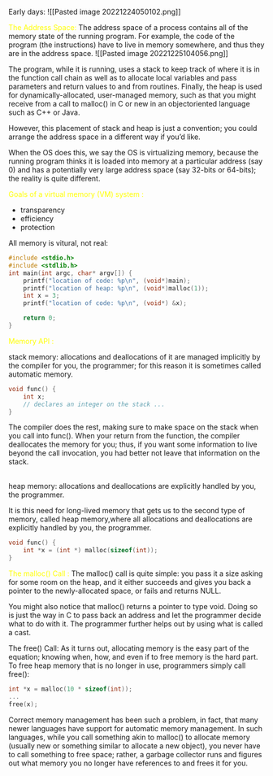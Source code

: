 
Early days:
![[Pasted image 20221224050102.png]]

<span style="color:yellow">The Address Space:</span>
The address space of a process contains all of the memory state of the running program. For example, the code of the program (the instructions) have to live in memory somewhere, and thus they are in the address space.
![[Pasted image 20221225104056.png]]

The program, while it is running, uses a stack to keep track of where it is in the function call chain as well as to allocate local variables and pass parameters and return values to and from routines. Finally, the heap is used for dynamically-allocated, user-managed memory, such as that you might receive from a call to malloc() in C or new in an objectoriented language such as C++ or Java.

However, this placement of stack and heap is just a convention; you could arrange the address space in a different way if you’d like.

When the OS does this, we say the OS is virtualizing memory, because the running program thinks it is loaded into memory at a particular address (say 0) and has a potentially very large address space (say 32-bits or 64-bits); the reality is quite different.

<span style="color:yellow">Goals of a virtual memory (VM) system :</span>
- transparency
- efficiency
- protection

All memory is vitural, not real:
```C
#include <stdio.h>
#include <stdlib.h>
int main(int argc, char* argv[]) {
	printf("location of code: %p\n", (void*)main);
	printf("location of heap: %p\n", (void*)malloc(1));
	int x = 3;
	printf("location of code: %p\n", (void*) &x);

	return 0;
}
```


<span style="color:yellow">Memory API :</span>

stack memory: allocations and deallocations of it are managed implicitly by the compiler for you, the programmer; for this reason it is sometimes called automatic memory.

```C
void func() {
	int x; 
	// declares an integer on the stack ... 
}
```

The compiler does the rest, making sure to make space on the stack when you call into func(). When your return from the function, the compiler deallocates the memory for you; thus, if you want some information to live beyond the call invocation, you had better not leave that information on the stack.

<br/>
heap memory: allocations and deallocations are explicitly handled by you, the programmer.

It is this need for long-lived memory that gets us to the second type of memory, called heap memory,where all allocations and deallocations are explicitly handled by you, the programmer.

```C
void func() { 
	int *x = (int *) malloc(sizeof(int)); 
}
```

<span style="color:yellow">The malloc() Call :</span>
The malloc() call is quite simple: you pass it a size asking for some room on the heap, and it either succeeds and gives you back a pointer to the newly-allocated space, or fails and returns NULL.

You might also notice that malloc() returns a pointer to type void. Doing so is just the way in C to pass back an address and let the programmer decide what to do with it. The programmer further helps out by using what is called a cast.

The free() Call:
As it turns out, allocating memory is the easy part of the equation; knowing when, how, and even if to free memory is the hard part. To free heap memory that is no longer in use, programmers simply call free():

```C
int *x = malloc(10 * sizeof(int));
... 
free(x);
```

Correct memory management has been such a problem, in fact, that many newer languages have support for automatic memory management. In such languages, while you call something akin to malloc() to allocate memory (usually new or something similar to allocate a new object), you never have to call something to free space; rather, a garbage collector runs and figures out what memory you no longer have references to and frees it for you.



